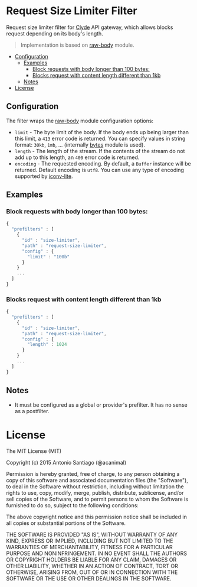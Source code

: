 # Request Size Limiter Filter

Request size limiter filter for [Clyde](https://github.com/acanimal/clyde) API gateway, which allows blocks request depending on its body's length.

> Implementation is based on [raw-body](https://github.com/stream-utils/raw-body) module.

<!-- MarkdownTOC -->

- [Configuration](#configuration)
  - [Examples](#examples)
    - [Block requests with body longer than 100 bytes:](#block-requests-with-body-longer-than-100-bytes)
    - [Blocks request with content length different than 1kb](#blocks-request-with-content-length-different-than-1kb)
  - [Notes](#notes)
- [License](#license)

<!-- /MarkdownTOC -->

## Configuration

The filter wraps the [raw-body](https://github.com/stream-utils/raw-body) module configuration options:

- `limit` - The byte limit of the body. If the body ends up being larger than this limit, a `413` error code is returned. You can specify values in string format: `30kb`, `1mb`, ... (internally [bytes](https://github.com/visionmedia/bytes.js) module is used).
- `length` - The length of the stream. If the contents of the stream do not add up to this length, an `400` error code is returned.
- `encoding` - The requested encoding. By default, a `Buffer` instance will be returned. Default encoding is `utf8`. You can use any type of encoding supported by [iconv-lite](https://www.npmjs.org/package/iconv-lite#readme).


## Examples

### Block requests with body longer than 100 bytes:

```javascript
{
  "prefilters" : [
    {
      "id" : "size-limiter",
      "path" : "request-size-limiter",
      "config" : {
        "limit" : "100b"
      }
    }
    ...
  ]
}
```

### Blocks request with content length different than 1kb

```javascript
{
  "prefilters" : [
    {
      "id" : "size-limiter",
      "path" : "request-size-limiter",
      "config" : {
        "length" : 1024
      }
    }
    ...
  ]
}
```

## Notes

* It must be configured as a global or provider's prefilter. It has no sense as a postfilter.


# License

The MIT License (MIT)

Copyright (c) 2015 Antonio Santiago (@acanimal)

Permission is hereby granted, free of charge, to any person obtaining a copy
of this software and associated documentation files (the "Software"), to deal
in the Software without restriction, including without limitation the rights
to use, copy, modify, merge, publish, distribute, sublicense, and/or sell
copies of the Software, and to permit persons to whom the Software is
furnished to do so, subject to the following conditions:

The above copyright notice and this permission notice shall be included in all
copies or substantial portions of the Software.

THE SOFTWARE IS PROVIDED "AS IS", WITHOUT WARRANTY OF ANY KIND, EXPRESS OR
IMPLIED, INCLUDING BUT NOT LIMITED TO THE WARRANTIES OF MERCHANTABILITY,
FITNESS FOR A PARTICULAR PURPOSE AND NONINFRINGEMENT. IN NO EVENT SHALL THE
AUTHORS OR COPYRIGHT HOLDERS BE LIABLE FOR ANY CLAIM, DAMAGES OR OTHER
LIABILITY, WHETHER IN AN ACTION OF CONTRACT, TORT OR OTHERWISE, ARISING FROM,
OUT OF OR IN CONNECTION WITH THE SOFTWARE OR THE USE OR OTHER DEALINGS IN THE
SOFTWARE.
